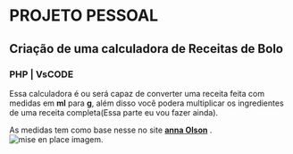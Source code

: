 # PROJETO PESSOAL

## Criação de uma calculadora de Receitas de Bolo

### PHP | VsCODE

Essa calculadora é ou será capaz de converter uma receita feita com medidas em **ml** para **g**, além disso você podera multiplicar os ingredientes de uma receita completa(Essa parte eu vou fazer ainda).

As medidas tem como base nesse no site [**anna Olson**](https://www.annaolson.ca/baking-conversions) .
![mise en place imagem](https://www.daninoce.com.br/wp-content/uploads/2019/03/mise-en-place-destaque-960x625.jpg).